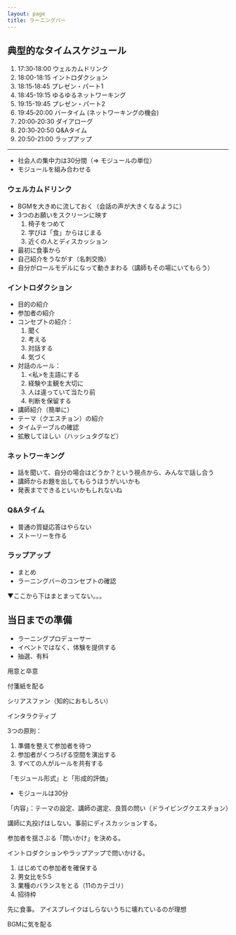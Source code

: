```yaml
---
layout: page
title: ラーニングバー
---
```


## 典型的なタイムスケジュール

1. 17:30‐18:00 ウェルカムドリンク
2. 18:00-18:15 イントロダクション
3. 18:15‐18:45 プレゼン・パート1
4. 18:45-19:15 ゆるゆるネットワーキング
5. 19:15-19:45 プレゼン・パート2
6. 19:45‐20:00 バータイム (ネットワーキングの機会)
7. 20:00‐20:30 ダイアローグ
3. 20:30‐20:50 Q&Aタイム
9. 20:50-21:00 ラップアップ

----

* 社会人の集中力は30分間（=> モジュールの単位）
* モジュールを組み合わせる

### ウェルカムドリンク

* BGMを大きめに流しておく（会話の声が大きくなるように）
* 3つのお願いをスクリーンに映す
  1. 椅子をつめて
  2. 学びは「食」からはじまる
  3. 近くの人とディスカッション
* 最初に食事から
* 自己紹介をうながす（名刺交換）
* 自分がロールモデルになって動きまわる（講師もその場にいてもらう）

### イントロダクション

* 目的の紹介
* 参加者の紹介
* コンセプトの紹介：
  1. 聞く
  2. 考える
  3. 対話する
  4. 気づく
* 対話のルール：
  1. <私>を主語にする
  2. 経験や主観を大切に
  3. 人は違っていて当たり前
  4. 判断を保留する
* 講師紹介（簡単に）
* テーマ（クエスチョン）の紹介
* タイムテーブルの確認
* 拡散してほしい（ハッシュタグなど）

### ネットワーキング

* 話を聞いて、自分の場合はどうか？という視点から、みんなで話し合う
* 講師からお題を出してもらうほうがいいかも
* 発表までできるといいかもしれないね

### Q&Aタイム

* 普通の質疑応答はやらない
* ストーリーを作る

### ラップアップ

* まとめ
* ラーニングバーのコンセプトの確認

▼ここから下はまとまってない。。。

## 当日までの準備

* ラーニングプロデューサー
* イベントではなく、体験を提供する
* 抽選、有料


用意と卒意

付箋紙を配る

シリアスファン（知的におもしろい）

インタラクティブ

3つの原則：

1. 準備を整えて参加者を待つ
2. 参加者がくつろげる空間を演出する
3. すべての人がルールを共有する


「モジュール形式」と「形成的評価」

* モジュールは30分

「内容」：テーマの設定、講師の選定、良質の問い（ドライビングクエスチョン）


講師に丸投げはしない。事前にディスカッションする。

参加者を揺さぶる「問いかけ」を決める。

イントロダクションやラップアップで問いかける。

1. はじめての参加者を確保する
2. 男女比を5:5
3. 業種のバランスをとる（11のカテゴリ）
4. 招待枠


先に食事。
アイスブレイクはしらないうちに壊れているのが理想

BGMに気を配る
